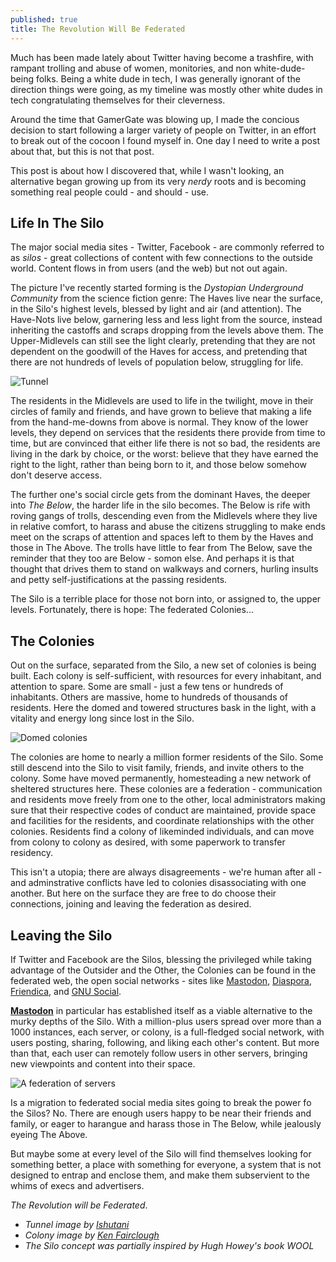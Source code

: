 ```yaml
---
published: true
title: The Revolution Will Be Federated
---
```

Much has been made lately about Twitter having become a trashfire, with rampant trolling and abuse of women, monitories, and non white-dude-being folks. Being a white dude in tech, I was generally ignorant of the direction things were going, as my timeline was mostly other white dudes in tech congratulating themselves for their cleverness.

Around the time that GamerGate was blowing up, I made the concious decision to start following a larger variety of people on Twitter, in an effort to break out of the cocoon I found myself in. One day I need to write a post about that, but this is not that post.

This post is about how I discovered that, while I wasn't looking, an alternative began growing up from its very *nerdy* roots and is becoming something real people could - and should - use.

## Life In The Silo

The major social media sites - Twitter, Facebook - are commonly referred to as *silos* - great collections of content with few connections to the outside world. Content flows in from users (and the web) but not out again.

The picture I've recently started forming is the *Dystopian Underground Community* from the science fiction genre: The Haves live near the surface, in the Silo's highest levels, blessed by light and air (and attention). The Have-Nots live below, garnering less and less light from the source, instead inheriting the castoffs and scraps dropping from the levels above them. The Upper-Midlevels can still see the light clearly, pretending that they are not dependent on the goodwill of the Haves for access, and pretending that there are not hundreds of levels of population below, struggling for life.

![Tunnel]({{site.baseurl}}/images/silo.jpg)

The residents in the Midlevels are used to life in the twilight, move in their circles of family and friends, and have grown to believe that making a life from the hand-me-downs from above is normal. They know of the lower levels, they depend on services that the residents there provide from time to time, but are convinced that either life there is not so bad, the residents are living in the dark by choice, or the worst: believe that they have earned the right to the light, rather than being born to it, and those below somehow don't deserve access.

The further one's social circle gets from the dominant Haves, the deeper into *The Below*, the harder life in the silo becomes. The Below is rife with roving gangs of trolls, descending even from the Midlevels where they live in relative comfort, to harass and abuse the citizens struggling to make ends meet on the scraps of attention and spaces left to them by the Haves and those in The Above. The trolls have little to fear from The Below, save the reminder that they too are Below - somon else. And perhaps it is that thought that drives them to stand on walkways and corners, hurling insults and petty self-justifications at the passing residents.

The Silo is a terrible place for those not born into, or assigned to, the upper levels. Fortunately, there is hope: The federated Colonies...

## The Colonies

Out on the surface, separated from the Silo, a new set of colonies is being built. Each colony is self-sufficient, with resources for every inhabitant, and attention to spare. Some are small - just a few tens or hundreds of inhabitants. Others are massive, home to hundreds of thousands of residents. Here the domed and towered structures bask in the light, with a vitality and energy long since lost in the Silo.

![Domed colonies]({{site.baseurl}}/images/ken-fairclough-ken-fairclough-microtech-lookfeel-concept-01-add-lighting.jpg)

The colonies are home to nearly a million former residents of the Silo. Some still descend into the Silo to visit family, friends, and invite others to the colony. Some have moved permanently, homesteading a new network of sheltered structures here. These colonies are a federation - communication and residents move freely from one to the other, local administrators making sure that their respective codes of conduct are maintained, provide space and facilities for the residents, and coordinate relationships with the other colonies. Residents find a colony of likeminded individuals, and can move from colony to colony as desired, with some paperwork to transfer residency.

This isn't a utopia; there are always disagreements - we're human after all - and adminstrative conflicts have led to colonies disassociating with one another. But here on the surface they are free to do choose their connections, joining and leaving the federation as desired.

## Leaving the Silo

If Twitter and Facebook are the Silos, blessing the privileged while taking advantage of the Outsider and the Other, the Colonies can be found in the federated web, the open social networks - sites like [Mastodon](https://joinmastodon.org), [Diaspora](https://joindiaspora.com/), [Friendica](http://friendi.ca/), and [GNU Social](https://www.gnu.io/social/).

**[Mastodon](https://joinmastodon.org)** in particular has established itself as a viable alternative to the murky depths of the Silo. With a million-plus users spread over more than a 1000 instances, each server, or colony, is a full-fledged social network, with users posting, sharing, following, and liking each other's content. But more than that, each user can remotely follow users in other servers, bringing new viewpoints and content into their space.

![A federation of servers]({{site.baseurl}}/images/mastodon-network.jpeg)

Is a migration to federated social media sites going to break the power fo the Silos? No. There are enough users happy to be near their friends and family, or eager to harangue and harass those in The Below, while jealously eyeing The Above.

But maybe some at every level of the Silo will find themselves looking for something better, a place with something for everyone, a system that is not designed to entrap and enclose them, and make them subservient to the whims of execs and advertisers.

*The Revolution will be Federated*.



- *Tunnel image by [Ishutani](http://ishutani.deviantart.com/art/Tunnel-365977590)*
- *Colony image by [Ken Fairclough](http://kenfairclough.blogspot.com/)*
- *The Silo concept was partially inspired by Hugh Howey's book WOOL*
